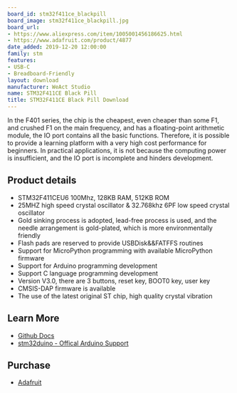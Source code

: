 ```yaml
---
board_id: stm32f411ce_blackpill
board_image: stm32f411ce_blackpill.jpg
board_url:
- https://www.aliexpress.com/item/1005001456186625.html
- https://www.adafruit.com/product/4877
date_added: 2019-12-20 12:00:00
family: stm
features:
- USB-C
- Breadboard-Friendly
layout: download
manufacturer: WeAct Studio
name: STM32F411CE Black Pill
title: STM32F411CE Black Pill Download
---
```


In the F401 series, the chip is the cheapest, even cheaper than some F1, and crushed F1 on the main frequency, and has a floating-point arithmetic module, the IO port contains all the basic functions. Therefore, it is possible to provide a learning platform with a very high cost performance for beginners. In practical applications, it is not because the computing power is insufficient, and the IO port is incomplete and hinders development.

## Product details

* STM32F411CEU6 100Mhz, 128KB RAM, 512KB ROM
* 25MHZ high speed crystal oscillator & 32.768khz 6PF low speed crystal oscillator
* Gold sinking process is adopted, lead-free process is used, and the needle arrangement is gold-plated, which is more environmentally friendly
* Flash pads are reserved to provide USBDisk&&FATFFS routines
* Support for MicroPython programming with available MicroPython firmware
* Support for Arduino programming development
* Support C language programming development
* Version V3.0, there are 3 buttons, reset key, BOOT0 key, user key
* CMSIS-DAP firmware is available
* The use of the latest original ST chip, high quality crystal vibration

## Learn More
* [Github Docs](https://github.com/WeActTC/MiniF4-STM32F4x1)
* [stm32duino - Offical Arduino Support](https://github.com/stm32duino/Arduino_Core_STM32)

## Purchase
 * [Adafruit](https://www.adafruit.com/product/4877)
